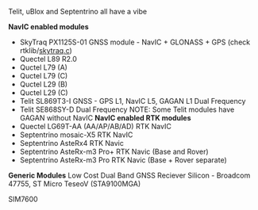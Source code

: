 Telit, uBlox and Septentrino all have a vibe

**NavIC enabled modules**
- SkyTraq PX1125S-01 GNSS module - NavIC + GLONASS + GPS (check rtklib/[skytraq.c](https://github.com/ethz-asl/rtklibros/blob/master/src/rcv/skytraq.c))
- Quectel L89 R2.0
- Quctel L79 (A)
- Quctel L79 (C)
- Quctel L29 (B)
- Quctel L29 (C)
- Telit SL869T3-I GNSS - GPS L1, NavIC L5, GAGAN L1 Dual Frequency
- Telit SE868SY-D Dual Frequency
NOTE: Some Telit modules have GAGAN without NavIC
**NavIC enabled RTK modules**
- Quectel LG69T-AA (AA/AP/AB/AD) RTK NavIC
- Septentrino mosaic-X5 RTK NavIC
- Septentrino AsteRx4 RTK Navic
- Septentrino AsteRx-m3 Pro+ RTK Navic (Base and Rover)
- Septentrino AsteRx-m3 Pro RTK Navic (Base + Rover separate)

**Generic Modules**
Low Cost Dual Band GNSS Reciever Silicon - Broadcom 47755, ST Micro TeseoV (STA9100MGA)

SIM7600